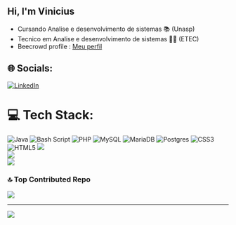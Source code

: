 ## Hi, I'm Vinicius

  *  Cursando Analise e desenvolvimento de sistemas 📚 (Unasp)</br>
  *  Tecnico em Analise e desenvolvimento de sistemas 👨‍💻 (ETEC)</br>
  *  Beecrowd profile : [Meu perfil](https://judge.beecrowd.com/pt/profile/1067509)


  
## 🌐 Socials:
[![LinkedIn](https://img.shields.io/badge/LinkedIn-%230077B5.svg?logo=linkedin&logoColor=white)](https://linkedin.com/in/https://www.linkedin.com/in/backsilva/) 

# 💻 Tech Stack:
![Java](https://img.shields.io/badge/java-%23ED8B00.svg?style=for-the-badge&logo=openjdk&logoColor=white) ![Bash Script](https://img.shields.io/badge/bash_script-%23121011.svg?style=for-the-badge&logo=gnu-bash&logoColor=white) ![PHP](https://img.shields.io/badge/php-%23777BB4.svg?style=for-the-badge&logo=php&logoColor=white) ![MySQL](https://img.shields.io/badge/mysql-4479A1.svg?style=for-the-badge&logo=mysql&logoColor=white) ![MariaDB](https://img.shields.io/badge/MariaDB-003545?style=for-the-badge&logo=mariadb&logoColor=white) ![Postgres](https://img.shields.io/badge/postgres-%23316192.svg?style=for-the-badge&logo=postgresql&logoColor=white) ![CSS3](https://img.shields.io/badge/css3-%231572B6.svg?style=for-the-badge&logo=css3&logoColor=white) ![HTML5](https://img.shields.io/badge/html5-%23E34F26.svg?style=for-the-badge&logo=html5&logoColor=white) 
![](https://github-readme-stats.vercel.app/api?username=vinnimagic&theme=dark&hide_border=false&include_all_commits=false&count_private=true)<br/>
![](https://nirzak-streak-stats.vercel.app/?user=vinnimagic&theme=dark&hide_border=false)<br/>
![](https://github-readme-stats.vercel.app/api/top-langs/?username=vinnimagic&theme=dark&hide_border=false&include_all_commits=false&count_private=true&layout=compact)

### 🔝 Top Contributed Repo
![](https://github-contributor-stats.vercel.app/api?username=vinnimagic&limit=5&theme=dark&combine_all_yearly_contributions=true)

---
[![](https://visitcount.itsvg.in/api?id=vinnimagic&icon=1&color=0)](https://visitcount.itsvg.in)

<!-- Proudly created with GPRM ( https://gprm.itsvg.in ) -->
